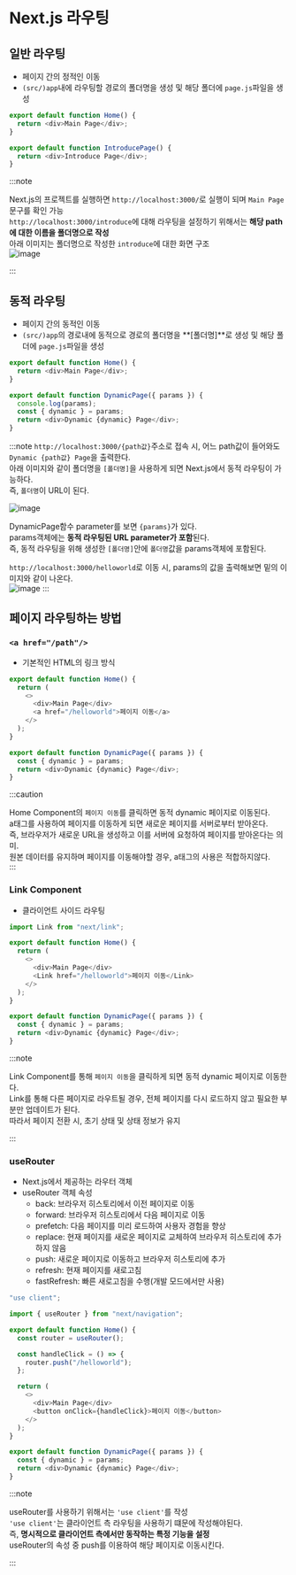 # Next.js 라우팅

## 일반 라우팅

- 페이지 간의 정적인 이동
- `(src/)app`내에 라우팅할 경로의 폴더명을 생성 및 해당 폴더에 `page.js`파일을 생성

```js title="(src/)app/page.js"
export default function Home() {
  return <div>Main Page</div>;
}
```

```js title="(src/)app/introduce/page.js"
export default function IntroducePage() {
  return <div>Introduce Page</div>;
}
```

:::note

Next.js의 프로젝트를 실행하면 `http://localhost:3000/`로 실행이 되며 `Main Page`문구를 확인 가능<br/>
`http://localhost:3000/introduce`에 대해 라우팅을 설정하기 위해서는 **해당 path에 대한 이름을 폴더명으로 작성**<br/>
아래 이미지는 폴더명으로 작성한 `introduce`에 대한 화면 구조<br/>
![image](https://github.com/JJamVa/JJamVa/assets/80045006/06fccdda-c1ce-4449-b75d-e2d1115458f0)

:::

## 동적 라우팅

- 페이지 간의 동적인 이동
- `(src/)app`의 경로내에 동적으로 경로의 폴더명을 **[폴더명]**로 생성 및 해당 폴더에 `page.js`파일을 생성

```js title="(src/)app/page.js"
export default function Home() {
  return <div>Main Page</div>;
}
```

```js title="(src/)app/[dynamic]/page.js"
export default function DynamicPage({ params }) {
  console.log(params);
  const { dynamic } = params;
  return <div>Dynamic {dynamic} Page</div>;
}
```

:::note
`http://localhost:3000/{path값}`주소로 접속 시, 어느 path값이 들어와도 `Dynamic {path값} Page`을 출력한다.<br/>
아래 이미지와 같이 폴더명을 `[폴더명]`을 사용하게 되면 Next.js에서 동적 라우팅이 가능하다.<br/>
즉, `폴더명`이 URL이 된다.<br/>

![image](https://github.com/JJamVa/JJamVa/assets/80045006/7a3d6e94-094d-41e9-8fec-5ac586f6ba8f)

DynamicPage함수 parameter를 보면 `{params}`가 있다.<br/>
params객체에는 **동적 라우팅된 URL parameter가 포함**된다.<br/>
즉, 동적 라우팅을 위해 생성한 `[폴더명]`안에 `폴더명`값을 params객체에 포함된다.<br/>

`http://localhost:3000/helloworld`로 이동 시, params의 값을 출력해보면 밑의 이미지와 같이 나온다.<br/>
![image](https://github.com/JJamVa/JJamVa/assets/80045006/85793732-b06e-4be7-890e-4123205dc3c7)
:::

## 페이지 라우팅하는 방법

### `<a href="/path"/>`

- 기본적인 HTML의 링크 방식

```js title="(src/)app/page.js"
export default function Home() {
  return (
    <>
      <div>Main Page</div>
      <a href="/helloworld">페이지 이동</a>
    </>
  );
}
```

```js title="(src/)app/[dynamic]/page.js"
export default function DynamicPage({ params }) {
  const { dynamic } = params;
  return <div>Dynamic {dynamic} Page</div>;
}
```

:::caution

Home Component의 `페이지 이동`를 클릭하면 동적 dynamic 페이지로 이동된다.<br/>
a태그를 사용하여 페이지를 이동하게 되면 새로운 페이지를 서버로부터 받아온다.<br/>
즉, 브라우저가 새로운 URL을 생성하고 이를 서버에 요청하여 페이지를 받아온다는 의미.<br/>
원본 데이터를 유지하며 페이지를 이동해야할 경우, a태그의 사용은 적합하지않다.<br/>
:::

### Link Component

- 클라이언트 사이드 라우팅

```js title="(src/)app/page.js"
import Link from "next/link";

export default function Home() {
  return (
    <>
      <div>Main Page</div>
      <Link href="/helloworld">페이지 이동</Link>
    </>
  );
}
```

```js title="(src/)app/[dynamic]/page.js"
export default function DynamicPage({ params }) {
  const { dynamic } = params;
  return <div>Dynamic {dynamic} Page</div>;
}
```

:::note

Link Component를 통해 `페이지 이동`을 클릭하게 되면 동적 dynamic 페이지로 이동한다.<br/>
Link를 통해 다른 페이지로 라우트될 경우, 전체 페이지를 다시 로드하지 않고 필요한 부분만 업데이트가 된다.<br/>
따라서 페이지 전환 시, 초기 상태 및 상태 정보가 유지<br/>

:::

### useRouter

- Next.js에서 제공하는 라우터 객체
- useRouter 객체 속성
  - back: 브라우저 히스토리에서 이전 페이지로 이동
  - forward: 브라우저 히스토리에서 다음 페이지로 이동
  - prefetch: 다음 페이지를 미리 로드하여 사용자 경험을 향상
  - replace: 현재 페이지를 새로운 페이지로 교체하여 브라우저 히스토리에 추가하지 않음
  - push: 새로운 페이지로 이동하고 브라우저 히스토리에 추가
  - refresh: 현재 페이지를 새로고침
  - fastRefresh: 빠른 새로고침을 수행(개발 모드에서만 사용)

```js
"use client";

import { useRouter } from "next/navigation";

export default function Home() {
  const router = useRouter();

  const handleClick = () => {
    router.push("/helloworld");
  };

  return (
    <>
      <div>Main Page</div>
      <button onClick={handleClick}>페이지 이동</button>
    </>
  );
}
```

```js title="(src/)app/[dynamic]/page.js"
export default function DynamicPage({ params }) {
  const { dynamic } = params;
  return <div>Dynamic {dynamic} Page</div>;
}
```

:::note

useRouter를 사용하기 위해서는 `'use client'`를 작성<br/>
`'use client'`는 클라이언트 측 라우팅을 사용하기 떄문에 작성해야된다.<br/>
즉, **명시적으로 클라이언트 측에서만 동작하는 특정 기능을 설정**<br/>
useRouter의 속성 중 push를 이용하여 해당 페이지로 이동시킨다.<br/>

:::
